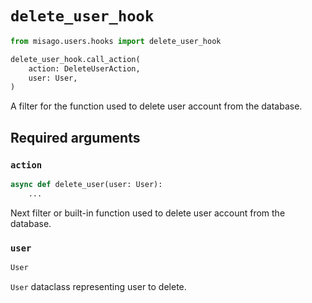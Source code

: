 # `delete_user_hook`

```python
from misago.users.hooks import delete_user_hook

delete_user_hook.call_action(
    action: DeleteUserAction,
    user: User,
)
```

A filter for the function used to delete user account from the database.


## Required arguments

### `action`

```python
async def delete_user(user: User):
    ...
```

Next filter or built-in function used to delete user account from the database.


### `user`

```python
User
```

`User` dataclass representing user to delete.
